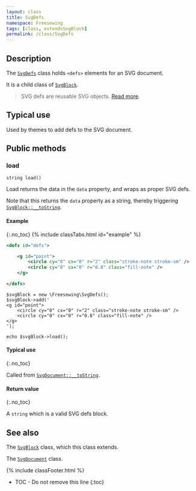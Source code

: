 ```yaml
---
layout: class
title: SvgDefs
namespace: Freesewing
tags: [class, extendsSvgBlock]
permalink: /class/SvgDefs
---
```

## Description 

The [`SvgDefs`](SvgDefs) class holds `<defs>` elements
for an SVG document.

It is a child class of [`SvgBlock`](SvgBlock).

> SVG defs are reusable SVG objects. 
> [Read more](https://developer.mozilla.org/en-US/docs/Web/SVG/Element/defs).

## Typical use

Used by themes to add defs to the SVG document.

## Public methods

### load

```php?start_inline=1
string load()
```
Load returns the data in the `data` property, and wraps as proper SVG defs.

Note that this returns the `data` property as a string, 
thereby triggering [`SvgBlock::__toString`](SvgBlock#__tostring).

#### Example
{:.no_toc}
{% include classTabs.html
    id="example" 
%}

<div class="tab-content">
<div role="tabpanel" class="tab-pane active" id="example-result" markdown="1">

```xml
<defs id="defs">

    <g id="point">
        <circle cy="0" cx="0" r="2" class="stroke-note stroke-sm" />
        <circle cy="0" cx="0" r="0.8" class="fill-note" />
    </g>

</defs>
```

</div>
<div role="tabpanel" class="tab-pane" id="example-code" markdown="1">

```php?start_inline=1
$svgBlock = new \Freesewing\SvgDefs();
$svgBlock->add('
<g id="point">
    <circle cy="0" cx="0" r="2" class="stroke-note stroke-sm" />
    <circle cy="0" cx="0" r="0.8" class="fill-note" />
</g>
');

echo $svgBlock->load();
```

</div>
</div>

#### Typical use
{:.no_toc}

Called from [`SvgDocument::__toString`](SvgDocument#__tostring).

#### Return value
{:.no_toc}

A `string` which is a valid SVG defs block.

## See also

The [`SvgBlock`](SvgBlock) class, which this class extends.

The [`SvgDocument`](SvgDocument) class.

{% include classFooter.html %}
* TOC - Do not remove this line
{:toc}
